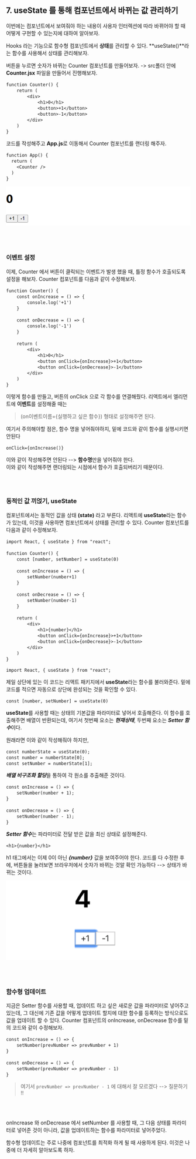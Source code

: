 
## 7. useState 를 통해 컴포넌트에서 바뀌는 값 관리하기

이번에는 컴포넌트에서 보여줘야 하는 내용이 사용자 인터렉션에 따라 바뀌어야 할 때 어떻게 구현할 수 있는지에 대하여 알아보자.

Hooks 라는 기능으로 함수형 컴포넌트에서 **상태**를 관리할 수 있다.
**useState()**라는 함수를 사용해서 상태를 관리해보자.

버튼을 누르면 숫자가 바뀌는 Counter 컴포넌트를 만들어보자. -> src폴더 안에 **Counter.jsx** 파일을 만들어서 진행해보자.
```
function Counter() {
    return (
        <div>
            <h1>0</h1>
            <button>+1</button>
            <button>-1</button>
        </div>
    )
}
```
코드를 작성해주고 **App.js**로 이동해서 Counter 컴포넌트를 랜더링 해주자.
```
function App() {
  return (
    <Counter />
  )
}
```
![alt text](image-3.png)

<br/>
<br/>

### 이벤트 설정
이제, Counter 에서 버튼이 클릭되는 이벤트가 발생 했을 때, 틀정 함수가 호출되도록 설정을 해보자.
Counter 컴포넌트를 다음과 같이 수정해보자.
```
function Counter() {
    const onIncrease = () => {
        console.log('+1')
    }

    const onDecrease = () => {
        console.log('-1')
    }

    return (
        <div>
            <h1>0</h1>
            <button onClick={onIncrease}>+1</button>
            <button onClick={onDecrease}>-1</button>
        </div>
    )
}
```
이렇게 함수를 만들고, 버튼의 onClick 으로 각 함수를 연결해줬다. 리액트에서 엘리먼트에 **이벤트**를 설정해줄 때는

>(on이벤트이름={실행하고 싶은 함수}) 형태로 설정해주면 된다.

여기서 주의해야할 점은, 함수 명을 넣어줘야하지, 밑에 코드와 같이 함수를 실행시키면 안된다
```
onClick={onIncrease()}
```
이와 같이 작성해주면 안된다  -->  **함수명**만을 넣어줘야 한다. <br/>
이와 같이 작성해주면 랜더링되는 시점에서 함수가 호출되버리기 때문이다.

<br/>
<br/>

### 동적인 값 끼얹기, useState
컴포넌트에서는 동적인 값을 상태 **(state)** 라고 부른다. 리액트에 **useState**라는 함수가 있는데, 이것을 사용하면 컴포넌트에서 상태를 관리할 수 있다.
Counter 컴포넌트를 다음과 같이 수정해보자.
```
import React, { useState } from "react";

function Counter() {
    const [number, setNumber] = useState(0)

    const onIncrease = () => {
        setNumber(number+1)
    }

    const onDecrease = () => {
        setNumber(number-1)
    }

    return (
        <div>
            <h1>{number}</h1>
            <button onClick={onIncrease}>+1</button>
            <button onClick={onDecrease}>-1</button>
        </div>
    )
}
```
```
import React, { useState } from "react";
```
제일 상단에 있는 이 코드는 리액트 패키지에서 **useState**라는 함수를 불러와준다. 밑에 코드를 적으면 자동으로 상단에 완성되는 것을 확인할 수 있다.
```
const [number, setNumber] = useState(0)
```
**useState**를 사용할 때는 상태의 기본값을 파라미터로 넣어서 호출해준다. 이 함수를 호출해주면 배열이 반환되는데,
여기서 첫번째 요소는 ***현재상태***, 두번째 요소는 ***Setter 함수***이다.

원래라면 이와 같이 작성해줘야 하지만,
```
const numberState = useState(0);
const number = numberState[0];
const setNumber = numberState[1];
```
***배열 비구조화 할당***을 통하여 각 원소를 추출해준 것이다.
```
const onIncrease = () => {
    setNumber(number + 1);
}

const onDecrease = () => {
    setNumber(number - 1);
}
```
***Setter 함수***는 파라미터로 전달 받은 값을 최신 상태로 설정해준다.
```
<h1>{number}</h1>
```
h1 태그에서는 이제 0이 아닌 ***{number}*** 값을 보여주어야 한다.
코드를 다 수정한 후에, 버튼들을 눌러보면 브라우저에서 숫자가 바뀌는 것알 확인 가능하다 --> 상태가 바뀌는 것이다.

![alt text](image-4.png)

<br/>
<br/>

### 함수형 업데이트
지금은 Setter 함수를 사용할 때, 업데이트 하고 싶은 새로운 값을 파라미터로 넣어주고 있는데,
그 대신에 기존 값을 어떻게 업데이트 할지에 대한 함수를 등록하는 방식으로도 값을 업데이트 할 수 있다.
Counter 컴포넌트의 onIncrease, onDecrease 함수를 밑의 코드와 같이 수정해보자.
```
const onIncrease = () => {
    setNumber(prevNumber => prevNumber + 1)
}

const onDecrease = () => {
    setNumber(prevNumber => prevNumber - 1)
}
```
> 여기서 `prevNumber => prevNumber - 1` 에 대해서 잘 모르겠다  -->  질문하기 !!

<br/>
<br/>

onIncrease 와 onDecrease 에서 setNumber 를 사용할 때, 그 다음 상태를 파라미터로 넣어준 것이 아니라,
값을 업데이트하는 함수를 파라미터로 넣어주었다.

함수형 업데이트는 주로 나중에 컴포넌트를 최적화 하게 될 때 사용하게 된다. 이것은 나중에 더 자세히 알아보도록 하자.